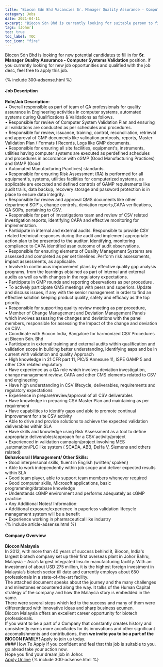 ```yaml
---
title: "Biocon Sdn Bhd Vacancies Sr. Manager Quality Assurance - Computer Systems Validation" 
category: Jobs 
date: 2021-04-11 
excerpt: "Biocon Sdn Bhd is currently looking for suitable person to fill in the Sr. Manager Quality Assurance - Computer Systems Validation which based in Johor" 
tags: [Johor] 
toc: true 
toc_label: TOC 
toc_icon: "fire" 
--- 
```


<p>Biocon Sdn Bhd is looking for new potential candidates to fill in for <b>Sr. Manager Quality Assurance - Computer Systems Validation</b> position. If you currently looking for new job opportunities and qualified with the job desc, feel free to apply this job.
</p>{% include 300-adsense.html %} 
<div><div><h4>Job Description</h4></div><div><div><span><div><div><strong>Role/Job Description:</strong><br>&#8226; Overall responsible as part of team of QA professionals for quality assurance in Engineering activities in computer systems, automated systems during Qualifications &amp; Validations as follows.<br>&#8226; Responsible for review of Computer System Validation Plan and ensuring all validations are conducted as per schedules and procedures.<br>&#8226; Responsible for review, issuance, training, control, reconciliation, retrieval and approval of GMP documents like validation protocols, reports, Master Validation Plan / Formats I Records, Logs like GMP documents.<br>&#8226; Responsible for ensuring all site facilities, equipment's, instruments, utilities having computer systems are executed as perdefined schedules and procedures in accordance with cGMP (Good Manufacturing Practices) and GAMP (Good<br>&#8226; Automated Manufacturing Practices) standards.<br>&#8226; Responsible for ensuring Risk Assessment (RA) is performed for all equipment's, systems, utilities facilities for computerized systems, as applicable are executed and defined controls of GAMP requirements like audit trails, data backup, recovery storage and password protection is in place to ensure data integrity.<br>&#8226; Responsible for review and approval QMS documents like other department SOP's, change controls, deviation reports,CAPA verifications, QA SOPs, pertaining to CSV.<br>&#8226; Responsible for part of investigations team and review of CSV related investigation reports, identifying CAPA and effective monitoring for implementation.<br>&#8226; Participate in internal and external audits. Responsible to provide CSV related technical responses during the audit and implement appropriate action plan to be presented to the auditor. Identifying, monitoring compliance to CAPA identified asan outcome of audit observations.<br>&#8226; Responsible for ensuring elements of Quality Management Systems are assessed and completed as per set timelines .Perform risk assessments, impact assessments, as applicable.<br>&#8226; Involve In continuous improvement plans by effective quality gap analysis programs, from the learnings obtained as part of internal and external audits as well as with changes in the regulatory expectations.<br>&#8226; Participate In GMP rounds and reporting observations as per procedure .<br>&#8226; To actively participate QMS meetings with peers and superiors. Update and discuss issues, if any with the senior management in order to find an effective solution keeping product quality, safety and efficacy as the top priority.<br>&#8226; Responsible for supporting quality review meeting as per procedure,<br>&#8226; Member of Change Management and Deviation Management Panels which involves assessing the changes and deviations with the panel members, responsible for assessing the Impact of the change and deviation on CSV.<br>&#8226; Coordinate with Biocon India, Bangalore for harmonized CSV Procedures at Biocon Sdn. Bhd<br>&#8226; Participate in external training and external audits within qualification and validation scope in building better understanding, identifying aaps and be in current with validation and quality Approach<br>&#8226; High knowledge in 21 CFR part 11, PIC/S Annexure 11, ISPE GAMP 5 and other CSV related regulatory<br>&#8226; Have experience as a QA role which involves deviation investigation, change management review, CAPA and other CMS elements related to CSV and engineering<br>&#8226; Have high understanding in CSV lifecycle, deliverables, requirements and regulatory expectations<br>&#8226; Experience in prepare/review/approval of all CSV deliverables<br>&#8226; Have knowledge in preparing CSV Master Plan and maintaining as per requirement<br>&#8226; Have capabilities to identify gaps and able to promote continual improvement for site CSV activity<br>&#8226; Able to drive and provide solutions to achieve the expected validation deliverables within SLA<br>&#8226; Have skills and knowledge using Risk Assessment as a tool to define appropriate deliverables/approach for a CSV activity/project<br>&#8226; Experienced in validation campaign/project involving MES ,automation/PLC like system ( SCADA, ABB, DeHa V, Siemens and others related)</div><div><strong>Behavioural I Management/ Other Skills:</strong><br>&#8226; Good interpersonal skills, fluent in English (written/ spoken}<br>&#8226; Able to work independently within job scope and deliver expected results within SLA<br>&#8226; Good team player, able to support team members whenever required<br>&#8226; Good computer skills, Microsoft applications, basic programming/database knowledge<br>&#8226; Understands cGMP environment and performs adequately as cGMP practice<br>&#8226; Any Additional Notes/ Information:<br>&#8226; Additional exposure/experience in paperless validation lifecycle management system will be a benefit<br>&#8226; Experience working in pharmaceutical like industry</div></div></span></div></div></div> 
{% include article-adsense.html %} 
<div><div><h4>Company Overview</h4></div><div><div><span><div><div>
<strong>Biocon Malaysia</strong></div>
<div>
	In 2012, with more than 40 years of success behind it, Biocon, India's largest biotech company set up their first overseas plant in Johor Bahru, Malaysia &#8211; Asia&#8217;s largest integrated Insulin manufacturing facility. With an investment of about USD 275 million, it is the highest foreign investment in Malaysia&#8217;s biotech sector till date and currently employs about 650 professionals in a state-of-the-art facility.<br>
	The attached document speaks about the journey and the many challenges and milestones encountered along the way. It talks of the Human Capital strategy of the company and how the Malaysia story is embedded in the same.<br>
	There were several steps which led to the success and many of them were differentiated with innovative ideas and sharp business acumen.</div>
<div>
	Biocon Malaysia offers an excellent career opportunity for biotech professionals.</div>
<div>
	If you want to be a part of a Company that constantly creates history and consistently earns more accollades for its innovations and other significant accomplishments and contributions, then <strong>we invite you to be a part of the BIOCON FAMILY! </strong>Apply to join us today.</div></div></span></div></div></div> 
#### How To Apply 
If you confident and feel that this job is suitable to you, go ahead take your action now. <br/> 
Hope you find your dream job in Johor. <br/> 
<a href="https://www.jobstreet.com.my/en/job/sr-manager-quality-assurance-computer-systems-validation-4516459?jobId=jobstreet-my-job-4516459&" class="btn btn--info" target="_blank" rel="nofollow noopenner">Apply Online</a> 
{% include 300-adsense.html %} 